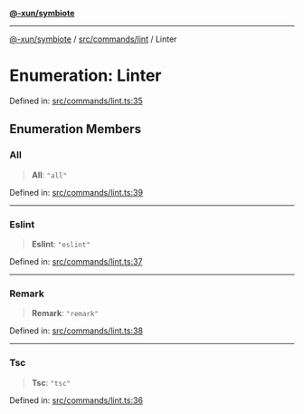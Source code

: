 [**@-xun/symbiote**](../../../../README.md)

***

[@-xun/symbiote](../../../../README.md) / [src/commands/lint](../README.md) / Linter

# Enumeration: Linter

Defined in: [src/commands/lint.ts:35](https://github.com/Xunnamius/symbiote/blob/a1a1659a6aee8463244f5d57f0317787662deaf7/src/commands/lint.ts#L35)

## Enumeration Members

### All

> **All**: `"all"`

Defined in: [src/commands/lint.ts:39](https://github.com/Xunnamius/symbiote/blob/a1a1659a6aee8463244f5d57f0317787662deaf7/src/commands/lint.ts#L39)

***

### Eslint

> **Eslint**: `"eslint"`

Defined in: [src/commands/lint.ts:37](https://github.com/Xunnamius/symbiote/blob/a1a1659a6aee8463244f5d57f0317787662deaf7/src/commands/lint.ts#L37)

***

### Remark

> **Remark**: `"remark"`

Defined in: [src/commands/lint.ts:38](https://github.com/Xunnamius/symbiote/blob/a1a1659a6aee8463244f5d57f0317787662deaf7/src/commands/lint.ts#L38)

***

### Tsc

> **Tsc**: `"tsc"`

Defined in: [src/commands/lint.ts:36](https://github.com/Xunnamius/symbiote/blob/a1a1659a6aee8463244f5d57f0317787662deaf7/src/commands/lint.ts#L36)
